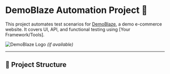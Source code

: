 # DemoBlaze Automation Project 🚀

This project automates test scenarios for [DemoBlaze](https://www.demoblaze.com/), a demo e-commerce website. It covers UI, API, and functional testing using [Your Framework/Tools].

![DemoBlaze Logo](https://www.demoblaze.com/image/logo.png) *(if available)*

---

## **📌 Project Structure**
